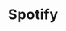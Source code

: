 ---
title: Spotify
excerpt: >-
  Displays a list of accounts in a specific category according to your
  parameters.
api:
  file: lolzteam-public-api-market.json
  operationId: Category.Spotify
deprecated: false
hidden: false
metadata:
  title: ''
  description: ''
  robots: index
next:
  description: ''
---